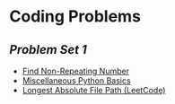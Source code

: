 # Coding Problems
## *Problem Set 1*
- [Find Non-Repeating Number][1.1]
- [Miscellaneous Python Basics][1.2]
- [Longest Absolute File Path (LeetCode)][1.3]

[1.1]: non-repeating
[1.2]: misc-python
[1.3]: longest-abs-file-path